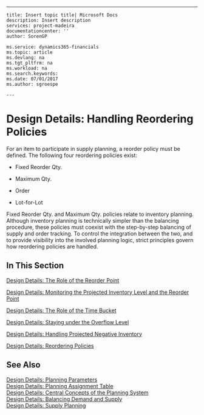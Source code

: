 ---
    title: Insert topic title| Microsoft Docs
    description: Insert description
    services: project-madeira
    documentationcenter: ''
    author: SorenGP

    ms.service: dynamics365-financials
    ms.topic: article
    ms.devlang: na
    ms.tgt_pltfrm: na
    ms.workload: na
    ms.search.keywords:
    ms.date: 07/01/2017
    ms.author: sgroespe

    ---
# Design Details: Handling Reordering Policies
For an item to participate in supply planning, a reorder policy must be defined. The following four reordering policies exist:  
  
-   Fixed Reorder Qty.  
  
-   Maximum Qty.  
  
-   Order  
  
-   Lot-for-Lot  
  
 Fixed Reorder Qty. and Maximum Qty. policies relate to inventory planning. Although inventory planning is technically simpler than the balancing procedure, these policies must coexist with the step-by-step balancing of supply and order tracking. To control the integration between the two, and to provide visibility into the involved planning logic, strict principles govern how reordering policies are handled.  
  
## In This Section  
 [Design Details: The Role of the Reorder Point](../design-details-the-role-of-the-reorder-point.md)  
  
 [Design Details: Monitoring the Projected Inventory Level and the Reorder Point](../design-details-monitoring-the-projected-inventory-level-and-the-reorder-point.md)  
  
 [Design Details: The Role of the Time Bucket](../design-details-the-role-of-the-time-bucket.md)  
  
 [Design Details: Staying under the Overflow Level](../design-details-staying-under-the-overflow-level.md)  
  
 [Design Details: Handling Projected Negative Inventory](../design-details-handling-projected-negative-inventory.md)  
  
 [Design Details: Reordering Policies](../design-details-reordering-policies.md)  
  
## See Also  
 [Design Details: Planning Parameters](../design-details-planning-parameters.md)   
 [Design Details: Planning Assignment Table](../design-details-planning-assignment-table.md)   
 [Design Details: Central Concepts of the Planning System](../design-details-central-concepts-of-the-planning-system.md)   
 [Design Details: Balancing Demand and Supply](../design-details-balancing-demand-and-supply.md)   
 [Design Details: Supply Planning](../design-details-supply-planning.md)